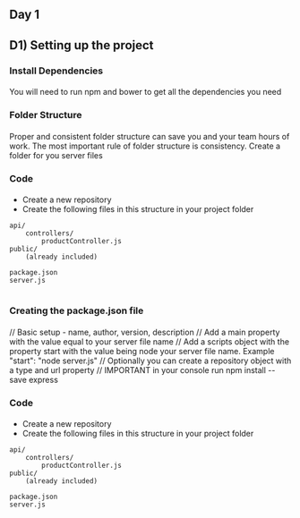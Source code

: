 Day 1
--

## D1) Setting up the project
### Install Dependencies
####
You will need to run npm and bower to get all the dependencies you need

###  Folder Structure
####
Proper and consistent folder structure can save you and your team hours of work.  The most important rule of folder structure is consistency.  Create a folder for you server files

### Code
####
* Create a new repository
* Create the following files in this structure in your project folder

```
api/
    controllers/
        productController.js
public/
    (already included)

package.json
server.js


```

### Creating the package.json file

####
// Basic setup - name, author, version, description
// Add a main property with the value equal to your server file name
// Add a scripts object with the property start with the value being node your server file name.  Example "start": "node server.js"
// Optionally you can create a repository object with a type and url property
// IMPORTANT in your console run npm install --save express

### Code
####
* Create a new repository
* Create the following files in this structure in your project folder

```
api/
    controllers/
        productController.js
public/
    (already included)

package.json
server.js


```

